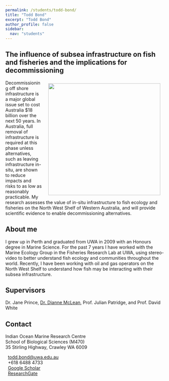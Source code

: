 ```yaml
---
permalink: /students/todd-bond/
title: "Todd Bond"
excerpt: "Todd Bond"
author_profile: false
sidebar:
  nav: "students"
---
```

<link rel="stylesheet" href="/_sass/academicons.css"/>

## The influence of subsea infrastructure on fish and fisheries and the implications for decommissioning 
<img class="philprofile" src='/images/Todd_WS.jpg' align='right' width="350" hspace="20" vspace="10">
Decommissioning off shore infrastructure is a major global issue set to cost Australia $18 billion over the next 50 years. In Australia, full removal of infrastructure is required at this phase unless alternatives, such as leaving infrastructure in-situ, are shown to reduce impacts and risks to as low as reasonably practicable. My research assesses the value of in-situ infrastructure to fish ecology and fisheries on the North West Shelf of Western Australia, and will provide scientific evidence to enable decommissioning alternatives. 

## About me
I grew up in Perth and graduated from UWA in 2009 with an Honours degree in Marine Science. For the past 7 years I have worked with the Marine Ecology Group in the Fisheries Research Lab at UWA, using stereo-video to better understand fish ecology and communities throughout the world. Recently, I have been working with oil and gas operators on the North West Shelf to understand how fish may be interacting with their subsea infrastructure. 

## Supervisors
Dr. Jane Prince, [Dr. Dianne McLean](https://uwamegfisheries.github.io/academics/dianne-mclean/ "Dianne McLean"), Prof. Julian Patridge, and Prof. David White

## Contact
<p class="address"><i class="far fa-building"></i> Indian Ocean Marine Research Centre <br>
School of Biological Sciences (M470)<br>
35 Stirling Highway, Crawley WA 6009</p>

<p class="phoneemail"><i class="far fa-envelope-open"></i>&nbsp;&nbsp;<a href="mailto:todd.bond@uwa.edu.au">todd.bond@uwa.edu.au</a><br>
<i class="fas fa-phone"></i>&nbsp;&nbsp;+618 6488 4733<br>
<i class="fas fa-graduation-cap"></i>&nbsp;&nbsp;<a href="https://scholar.google.com.au/citations?user=pHO-koQAAAAJ&hl=en&oi=ao">Google Scholar</a><br>
<i class="fas fa-researchgate"></i>&nbsp;&nbsp;<a href="https://www.researchgate.net/profile/Todd_Bond">ResearchGate</a><br>
